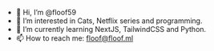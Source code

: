 - 👋 Hi, I’m @floof59
- 👀 I’m interested in Cats, Netflix series and programming.
- 🌱 I’m currently learning NextJS, TailwindCSS and Python.
- 📫 How to reach me: floof@floof.ml

